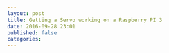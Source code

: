 ```yaml
---
layout: post
title: Getting a Servo working on a Raspberry PI 3
date: 2016-09-28 23:01
published: false
categories:
---
```


